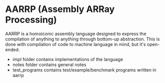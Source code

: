 # AARRP (Assembly ARRay Processing)

AARRP is a homoiconic assembly language designed to express the compilation of anything
to anything through bottom-up abstraction. This is done with compilation of code to machine language in mind, but it's open-ended.

* impl folder contains implementations of the language
* notes folder contains general notes
* test\_programs contains test/example/benchmark programs written in aarrp
